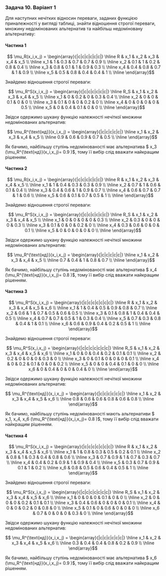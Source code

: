 ### Задача 10. Варіант 1 

Для наступних нечітких відносин переваги, заданих функцією приналежності у вигляді таблиці, знайти відношення строгої переваги, множину недомінованих альтернатив та найбільш недоміновану альтернативу:

#### Частина 1

$$ \mu_R(x_i,x_j) = \begin{array}{|c|c|c|c|c|c|} \hline
R & x_1 & x_2 & x_3 & x_4 & x_5 \\ \hline
x_1 & 1 & 0.3 & 0.7 & 0.7 & 0.9 \\ \hline
x_2 & 0.1 & 1 & 0.2 & 0.8 & 0.4 \\ \hline
x_3 & 0.8 & 0.1 & 1 & 0.9 & 0.3 \\ \hline
x_4 & 0.4 & 0.8 & 0.7 & 1 & 0.9 \\ \hline
x_5 & 0.5 & 0.8 & 0.4 & 0.4 & 1 \\ \hline
\end{array}$$

Знайдемо відношення строгої переваги:

$$ \mu_R^S(x_i,x_j) = \begin{array}{|c|c|c|c|c|c|} \hline
R_S & x_1 & x_2 & x_3 & x_4 & x_5 \\ \hline
x_1 & 0 & 0.2 & 0 & 0.3 & 0.4 \\ \hline
x_2 & 0 & 0 & 0.1 & 0 & 0 \\ \hline
x_3 & 0.1 & 0 & 0 & 0.2 & 0 \\ \hline
x_4 & 0 & 0 & 0 & 0 & 0.5 \\ \hline
x_5 & 0 & 0.4 & 0.1 & 0 & 0 \\ \hline
\end{array}$$

Звідси одержимо шукану функцію належності нечіткої множини недомінованих альтернатив:

$$ \mu_R^{\text{нд}}(x_i,x_j) = \begin{array}{|c|c|c|c|c|} \hline
x_1 & x_2 & x_3 & x_4 & x_5 \\ \hline
0.9 & 0.6 & 0.9 & 0.7 & 0.5 \\ \hline
\end{array}$$

Як бачимо, найбільшу ступінь недомінованості має альтернатива $ x_3 (\mu_R^{\text{нд}}(x_i,x_j)= 0.9 )$, тому її вибір слід вважати найкращим рішенням.


#### Частина 2

$$ \mu_R(x_i,x_j) = \begin{array}{|c|c|c|c|c|c|} \hline
R & x_1 & x_2 & x_3 & x_4 & x_5 \\ \hline
x_1 & 1 & 0.4 & 0.3 & 0.3 & 0.9 \\ \hline
x_2 & 0.7 & 1 & 0.6 & 0.1 & 0.4 \\ \hline
x_3 & 0.4 & 0.6 & 1 & 0.9 & 0.7 \\ \hline
x_4 & 0.6 & 0.7 & 0.7 & 1 & 0.6 \\ \hline
x_5 & 0.6 & 0.1 & 0.7 & 0.5 & 1 \\ \hline
\end{array}$$

Знайдемо відношення строгої переваги:

$$ \mu_R^S(x_i,x_j) = \begin{array}{|c|c|c|c|c|c|} \hline
R_S & x_1 & x_2 & x_3 & x_4 & x_5 \\ \hline
x_1 & 0 & 0 & 0 & 0 & 0.3 \\ \hline
x_2 & 0.3 & 0 & 0 & 0 & 0.3 \\ \hline
x_3 & 0.1 & 0 & 0 & 0.2 & 0 \\ \hline
x_4 & 0.3 & 0.6 & 0 & 0 & 0.1 \\ \hline
x_5 & 0 & 0 & 0 & 0 & 0 \\ \hline
\end{array}$$

Звідси одержимо шукану функцію належності нечіткої множини недомінованих альтернатив:

$$ \mu_R^{\text{нд}}(x_i,x_j) = \begin{array}{|c|c|c|c|c|} \hline
x_1 & x_2 & x_3 & x_4 & x_5 \\ \hline
0.7 & 0.4 & 1 & 0.8 & 0.7 \\ \hline
\end{array}$$

Як бачимо, найбільшу ступінь недомінованості має альтернатива $ x_4 (\mu_R^{\text{нд}}(x_i,x_j)= 0.8 )$, тому її вибір слід вважати найкращим рішенням.


#### Частина 3

$$ \mu_R^S(x_i,x_j) = \begin{array}{|c|c|c|c|c|c|c|} \hline
R & x_1 & x_2 & x_3 & x_4 & x_5 & x_6 \\ \hline
x_1 & 1 & 0.4 & 0.5 & 0.9 & 0.8 & 0.7 \\ \hline
x_2 & 0.6 & 1 & 0.7 & 0.5 & 0.6 & 0.5 \\ \hline
x_3 & 0.1 & 0.8 & 1 & 0.4 & 0.4 & 0.5 \\ \hline
x_4 & 0.7 & 0.7 & 0.5 & 1 & 0.3 & 0.4 \\ \hline
x_5 & 0.7 & 0.3 & 0.8 & 0.4 & 1 & 0.1 \\ \hline
x_6 & 0.6 & 0.9 & 0.4 & 0.2 & 0.5 & 1 \\ \hline
\end{array}$$

Знайдемо відношення строгої переваги:

$$ \mu_R^S(x_i,x_j) = \begin{array}{|c|c|c|c|c|c|c|} \hline
R_S & x_1 & x_2 & x_3 & x_4 & x_5 & x_6 \\ \hline
x_1 & 0 & 0 & 0.4 & 0.2 & 0.1 & 0.1 \\ \hline
x_2 & 0.2 & 0 & 0 & 0 & 0.3 & 0 \\ \hline
x_3 & 0 & 0.1 & 0 & 0 & 0 & 0.1 \\ \hline
x_4 & 0 & 0.2 & 0.1 & 0 & 0 & 0.2 \\ \hline
x_5 & 0 & 0 & 0.4 & 0.1 & 0 & 0 \\ \hline
x_6 & 0 & 0.4 & 0 & 0 & 0.4 & 0 \\ \hline
\end{array}$$

Звідси одержимо шукану функцію належності нечіткої множини недомінованих альтернатив:

$$ \mu_R^{\text{нд}}(x_i,x_j) = \begin{array}{|c|c|c|c|c|c|} \hline
x_1 & x_2 & x_3 & x_4 & x_5 & x_6 \\ \hline
0.8 & 0.6 & 0.6 & 0.8 & 0.6 & 0.8 \\ \hline
\end{array}$$

Як бачимо, найбільшу ступінь недомінованості мають альтернативи $ x_1, x_4, x_6 (\mu_R^{\text{нд}}(x_i,x_j)= 0.8 )$, тому її вибір слід вважати найкращим рішенням.


#### Частина 4

$$ \mu_R^S(x_i,x_j) = \begin{array}{|c|c|c|c|c|c|c|} \hline
R & x_1 & x_2 & x_3 & x_4 & x_5 & x_6 \\ \hline
x_1 & 1 & 0.8 & 0.3 & 0.5 & 0.2 & 0.1 \\ \hline
x_2 & 0.8 & 1 & 0.3 & 0.4 & 0.8 & 0.6 \\ \hline
x_3 & 0.7 & 0.9 & 1 & 0.7 & 0.3 & 0.7 \\ \hline
x_4 & 0.4 & 0.2 & 0.9 & 1 & 0.9 & 0.4 \\ \hline
x_5 & 0.3 & 0.7 & 0.9 & 0.1 & 1 & 0.2 \\ \hline
x_6 & 0.8 & 0.5 & 0.6 & 0.4 & 0.5 & 1 \\ \hline
\end{array}$$

Знайдемо відношення строгої переваги:

$$ \mu_R^S(x_i,x_j) = \begin{array}{|c|c|c|c|c|c|c|} \hline
R_S & x_1 & x_2 & x_3 & x_4 & x_5 & x_6 \\ \hline
x_1 & 0 & 0 & 0 & 0.1 & 0 & 0 \\ \hline
x_2 & 0 & 0 & 0 & 0.2 & 0.1 & 0.1 \\ \hline
x_3 & 0.4 & 0.6 & 0 & 0 & 0 & 0.1 \\ \hline
x_4 & 0 & 0 & 0.2 & 0 & 0.8 & 0 \\ \hline
x_5 & 0.1 & 0 & 0.6 & 0 & 0 & 0 \\ \hline
x_6 & 0.7 & 0 & 0 & 0 & 0.3 & 0 \\ \hline
\end{array}$$

Звідси одержимо шукану функцію належності нечіткої множини недомінованих альтернатив:

$$ \mu_R^{\text{нд}}(x_i,x_j) = \begin{array}{|c|c|c|c|c|c|} \hline
x_1 & x_2 & x_3 & x_4 & x_5 & x_6 \\ \hline
0.3 & 0.4 & 0.4 & 0.8 & 0.2 & 0.9 \\ \hline
\end{array}$$

Як бачимо, найбільшу ступінь недомінованості має альтернатива $ x_6 (\mu_R^{\text{нд}}(x_i,x_j)= 0.9 )$, тому її вибір слід вважати найкращим рішенням.